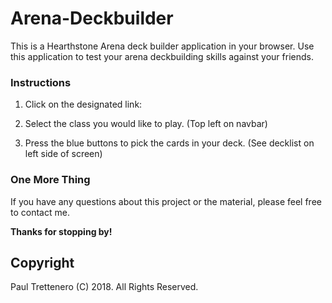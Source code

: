 # Arena-Deckbuilder
This is a Hearthstone Arena deck builder application in your browser.  Use this application to test your arena deckbuilding skills  against your friends.

### Instructions

1. Click on the designated link:    

2. Select the class you would like to play. (Top left on navbar)

3. Press the blue buttons to pick the cards in your deck. (See decklist on left side of screen)


### One More Thing

If you have any questions about this project or the material, please feel free to contact me.

**Thanks for stopping by!**

## Copyright

Paul Trettenero (C) 2018. All Rights Reserved.
